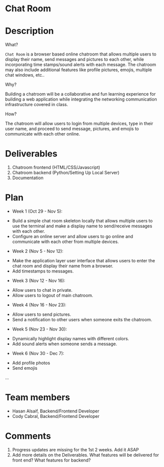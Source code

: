 # Chat Room

# Description
What?

`Chat Room` is a browser based online chatroom that allows multiple users to display their name, send messages and pictures to each other, while incorporating time stamps/sound alerts with each message. The chatroom may also include additional features like profile pictures, emojis, multiple chat windows, etc..

Why?

Building a chatroom will be a collaborative and fun learning experience for building a web application while integrating the networking communication infrastructure covered in class.




How?

The chatroom will allow users to login from multiple devices, type in their user name, and proceed to send message, pictures, and emojis to communicate with each other online.

# Deliverables

1. Chatroom frontend (HTML/CSS/Javascript)
2. Chatroom backend (Python/Setting Up Local Server)
3. Documentation

# Plan

* Week 1 (Oct 29 - Nov 5):
- Build a simple chat room skeleton locally that allows multiple users to use the terminal and make a display name to send/receive messages with each other.
- Configure an online server and allow users to go online and communicate with each other from multiple devices.  
* Week 2 (Nov 5 - Nov 12):
- Make the application layer user interface that allows users to enter the chat room and display their name from a browser.
- Add timestamps to messages.
* Week 3 (Nov 12 - Nov 16):
- Allow users to chat in private.
- Allow users to logout of main chatroom.
* Week 4 (Nov 16 - Nov 23):
- Allow users to send pictures.
- Send a notification to other users when someone exits the chatroom.
* Week 5 (Nov 23 - Nov 30):
-  Dynamically highlight display names with different colors.
- Add sound alerts when someone sends a message.
* Week 6 (Nov 30 - Dec 7):
- Add profile photos
- Send emojis

...

# Team members

* Hasan Alsaif, Backend/Frontend Developer
* Cody Cabral, Backend/Frontend Developer

# Comments
1. Progress updates are missing for the 1st 2 weeks. Add it ASAP
2. Add more details on the Deliverables. What features will be delivered for front end? What features for backend?
